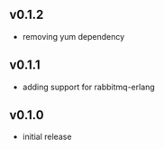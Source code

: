 ## v0.1.2
- removing yum dependency

## v0.1.1
- adding support for rabbitmq-erlang

## v0.1.0
- initial release
